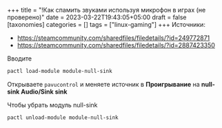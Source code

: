 +++
title = "!Как спамить звуками используя микрофон в играх (не проверено)"
date = 2023-03-22T19:43:05+05:00
draft = false
[taxonomies]
categories = []
tags = ["linux-gaming"]
+++
Источники:
* https://steamcommunity.com/sharedfiles/filedetails/?id=249772871
* https://steamcommunity.com/sharedfiles/filedetails/?id=2887423350

Вводите
```sh
pactl load-module module-null-sink
```

Открываете `pavucontrol` и меняете источник в **Проигрывание** на **null-sink Audio/Sink sink**

Чтобы убрать модуль null-sink
```sh
pactl unload-module module-null-sink
```
